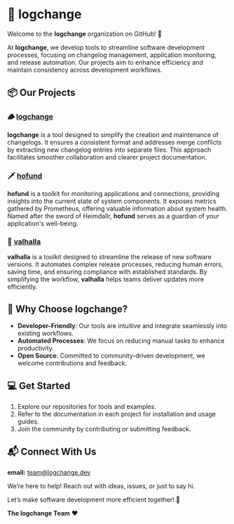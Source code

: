 # 📜 logchange

Welcome to the **logchange** organization on GitHub! 🚀

At **logchange**, we develop tools to streamline software development processes, focusing on changelog management, application monitoring, and release automation. Our projects aim to enhance efficiency and maintain consistency across development workflows.

## 📦 Our Projects

### 🪵 [logchange](https://github.com/logchange/logchange)

**logchange** is a tool designed to simplify the creation and maintenance of changelogs. It ensures a consistent format and addresses merge conflicts by extracting new changelog entries into separate files. This approach facilitates smoother collaboration and clearer project documentation.

### 🗡️ [hofund](https://github.com/logchange/hofund)

**hofund** is a toolkit for monitoring applications and connections, providing insights into the current state of system components. It exposes metrics gathered by Prometheus, offering valuable information about system health. Named after the sword of Heimdallr, **hofund** serves as a guardian of your application's well-being.

### 🌌 [valhalla](https://github.com/logchange/valhalla)

**valhalla** is a toolkit designed to streamline the release of new software versions. It automates complex release processes, reducing human errors, saving time, and ensuring compliance with established standards. By simplifying the workflow, **valhalla** helps teams deliver updates more efficiently.

## 🌟 Why Choose logchange?

- **Developer-Friendly**: Our tools are intuitive and integrate seamlessly into existing workflows.
- **Automated Processes**: We focus on reducing manual tasks to enhance productivity.
- **Open Source**: Committed to community-driven development, we welcome contributions and feedback.

## 💻 Get Started

1. Explore our repositories for tools and examples.
2. Refer to the documentation in each project for installation and usage guides.
3. Join the community by contributing or submitting feedback.

## 📬 Connect With Us

**email:** team@logchange.dev

We’re here to help! Reach out with ideas, issues, or just to say hi.

Let’s make software development more efficient together! 🎉

**The logchange Team** ❤️ 
